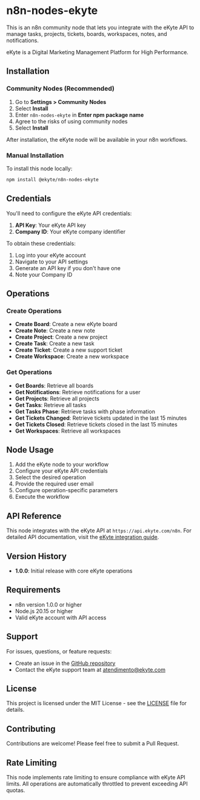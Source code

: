 # n8n-nodes-ekyte

This is an n8n community node that lets you integrate with the eKyte API to manage tasks, projects, tickets, boards, workspaces, notes, and notifications.

eKyte is a Digital Marketing Management Platform for High Performance.

## Installation

### Community Nodes (Recommended)

1. Go to **Settings > Community Nodes**
2. Select **Install**
3. Enter `n8n-nodes-ekyte` in **Enter npm package name**
4. Agree to the risks of using community nodes
5. Select **Install**

After installation, the eKyte node will be available in your n8n workflows.

### Manual Installation

To install this node locally:

```bash
npm install @ekyte/n8n-nodes-ekyte
```

## Credentials

You'll need to configure the eKyte API credentials:

1. **API Key**: Your eKyte API key
2. **Company ID**: Your eKyte company identifier

To obtain these credentials:

1. Log into your eKyte account
2. Navigate to your API settings
3. Generate an API key if you don't have one
4. Note your Company ID

## Operations

### Create Operations

- **Create Board**: Create a new eKyte board
- **Create Note**: Create a new note
- **Create Project**: Create a new project
- **Create Task**: Create a new task
- **Create Ticket**: Create a new support ticket
- **Create Workspace**: Create a new workspace

### Get Operations

- **Get Boards**: Retrieve all boards
- **Get Notifications**: Retrieve notifications for a user
- **Get Projects**: Retrieve all projects
- **Get Tasks**: Retrieve all tasks
- **Get Tasks Phase**: Retrieve tasks with phase information
- **Get Tickets Changed**: Retrieve tickets updated in the last 15 minutes
- **Get Tickets Closed**: Retrieve tickets closed in the last 15 minutes
- **Get Workspaces**: Retrieve all workspaces

## Node Usage

1. Add the eKyte node to your workflow
2. Configure your eKyte API credentials
3. Select the desired operation
4. Provide the required user email
5. Configure operation-specific parameters
6. Execute the workflow

## API Reference

This node integrates with the eKyte API at `https://api.ekyte.com/n8n`. For detailed API documentation, visit the [eKyte integration guide](https://www.ekyte.com/guide/pt-br/suporte/integracao-com-n8n/).

## Version History

- **1.0.0**: Initial release with core eKyte operations

## Requirements

- n8n version 1.0.0 or higher
- Node.js 20.15 or higher
- Valid eKyte account with API access

## Support

For issues, questions, or feature requests:

- Create an issue in the [GitHub repository](https://github.com/ekyte/n8n-nodes-ekyte)
- Contact the eKyte support team at atendimento@ekyte.com

## License

This project is licensed under the MIT License - see the [LICENSE](LICENSE) file for details.

## Contributing

Contributions are welcome! Please feel free to submit a Pull Request.

## Rate Limiting

This node implements rate limiting to ensure compliance with eKyte API limits. All operations are automatically throttled to prevent exceeding API quotas.
